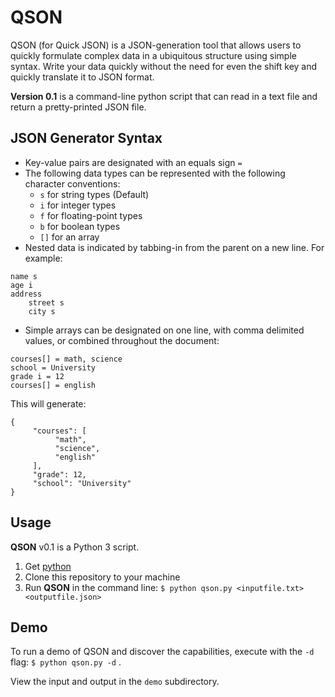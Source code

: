 # QSON
QSON (for Quick JSON) is a JSON-generation tool that allows users to quickly formulate complex data in a ubiquitous structure using simple syntax. Write your data quickly without the need for even the shift key and quickly translate it to JSON format.

**Version 0.1** is a command-line python script that can read in a text file and return a pretty-printed JSON file.
## JSON Generator Syntax
* Key-value pairs are designated with an equals sign ` = `
* The following data types can be represented with the following character conventions:
  * ` s ` for string types (Default)
  * ` i ` for integer types
  * ` f ` for floating-point types
  * ` b ` for boolean types
  * ` [] ` for an array
* Nested data is indicated by tabbing-in from the parent on a new line. For example:
```
name s
age i
address
	street s
	city s
 ```
 * Simple arrays can be designated on one line, with comma delimited values, or combined throughout the document:
 ```
 courses[] = math, science
 school = University
 grade i = 12
 courses[] = english
 ```
  This will generate:
```
{
     "courses": [
          "math",
          "science",
          "english"
     ],
     "grade": 12,
     "school": "University"
}
```

## Usage
**QSON** v0.1 is a Python 3 script.
1. Get [python](https://www.python.org/downloads/)
2. Clone this repository to your machine
3. Run **QSON** in the command line:
`` $ python qson.py <inputfile.txt> <outputfile.json> ``

## Demo
To run a demo of QSON and discover the capabilities, execute with the ` -d ` flag: `` $ python qson.py -d `` .

View the input and output in the `` demo `` subdirectory.



